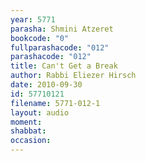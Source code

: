 ```yaml
---
year: 5771
parasha: Shmini Atzeret
bookcode: "0"
fullparashacode: "012"
parashacode: "012"
title: Can't Get a Break
author: Rabbi Eliezer Hirsch
date: 2010-09-30
id: 57710121
filename: 5771-012-1
layout: audio
moment: 
shabbat: 
occasion: 
---
```

